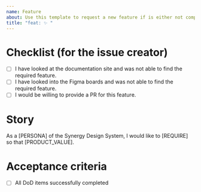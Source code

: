 ```yaml
---
name: Feature
about: Use this template to request a new feature if is either not component related of it is not clear if this means to add funktionality to a component or to create a new one.
title: "feat: ✨ "
---
```


<!--
Thank you for taking your time to request a new feature for the Synergy Design System.
-->

# Checklist (for the issue creator)

- [ ] I have looked at the documentation site and was not able to find the required feature.
- [ ] I have looked into the Figma boards and was not able to find the required feature.
- [ ] I would be willing to provide a PR for this feature.

# Story

<!--
The Story should answer the following questions:
- What is the use-case and the requirement to be solved?
- Why is this component needed?
- What should the component do and how should it behave?
- What is the application context?
-->

As a [PERSONA] of the Synergy Design System, I would like to [REQUIRE] so that [PRODUCT_VALUE].

# Acceptance criteria

- [ ] All DoD items successfully completed
<!--
Add further specific criteria for the new feature.
-->
